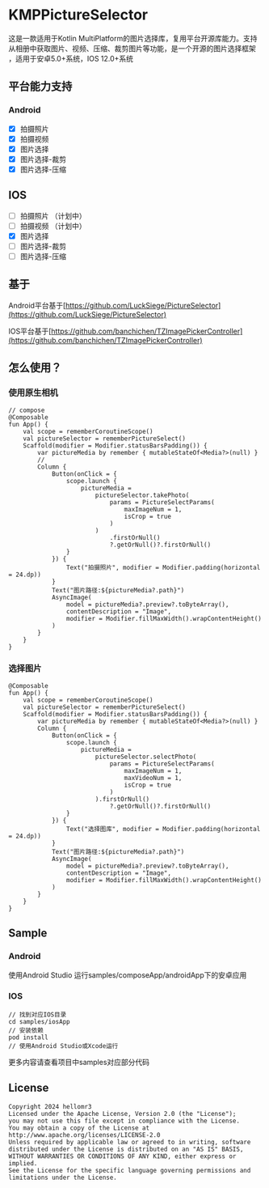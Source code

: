 # KMPPictureSelector

这是一款适用于Kotlin MultiPlatform的图片选择库，复用平台开源库能力。支持从相册中获取图片、视频、压缩、裁剪图片等功能，是一个开源的图片选择框架 ，适用于安卓5.0+系统，IOS 12.0+系统

## 平台能力支持

### Android

- [x] 拍摄照片
- [x] 拍摄视频
- [x] 图片选择
- [x] 图片选择-裁剪
- [x] 图片选择-压缩

## IOS

- [ ] 拍摄照片 （计划中）
- [ ] 拍摄视频 （计划中）
- [x] 图片选择
- [ ] 图片选择-裁剪
- [ ] 图片选择-压缩

## 基于

Android平台基于[https://github.com/LuckSiege/PictureSelector](https://github.com/LuckSiege/PictureSelector)

IOS平台基于[https://github.com/banchichen/TZImagePickerController](https://github.com/banchichen/TZImagePickerController)

## 怎么使用？

### 使用原生相机

```auto
// compose
@Composable
fun App() {
    val scope = rememberCoroutineScope()
    val pictureSelector = rememberPictureSelect()
    Scaffold(modifier = Modifier.statusBarsPadding()) {
        var pictureMedia by remember { mutableStateOf<Media?>(null) }
        //
        Column {
            Button(onClick = {
                scope.launch {
                    pictureMedia =
                        pictureSelector.takePhoto(
                            params = PictureSelectParams(
                                maxImageNum = 1,
                                isCrop = true
                            )
                        )
                            .firstOrNull()
                            ?.getOrNull()?.firstOrNull()
                }
            }) {
                Text("拍摄照片", modifier = Modifier.padding(horizontal = 24.dp))
            }
            Text("图片路径:${pictureMedia?.path}")
            AsyncImage(
                model = pictureMedia?.preview?.toByteArray(),
                contentDescription = "Image",
                modifier = Modifier.fillMaxWidth().wrapContentHeight()
            )
        }
    }
}
```

### 选择图片

```auto
@Composable
fun App() {
    val scope = rememberCoroutineScope()
    val pictureSelector = rememberPictureSelect()
    Scaffold(modifier = Modifier.statusBarsPadding()) {
        var pictureMedia by remember { mutableStateOf<Media?>(null) }
        Column {
            Button(onClick = {
                scope.launch {
                    pictureMedia =
                        pictureSelector.selectPhoto(
                            params = PictureSelectParams(
                                maxImageNum = 1,
                                maxVideoNum = 1,
                                isCrop = true
                            )
                        ).firstOrNull()
                            ?.getOrNull()?.firstOrNull()
                }
            }) {
                Text("选择图库", modifier = Modifier.padding(horizontal = 24.dp))
            }
            Text("图片路径:${pictureMedia?.path}")
            AsyncImage(
                model = pictureMedia?.preview?.toByteArray(),
                contentDescription = "Image",
                modifier = Modifier.fillMaxWidth().wrapContentHeight()
            )
        }
    }
}
```

## Sample

### Android

使用Android Studio 运行samples/composeApp/androidApp下的安卓应用

### IOS

```auto
// 找到对应IOS目录
cd samples/iosApp
// 安装依赖
pod install
// 使用Android Studio或Xcode运行
```

更多内容请查看项目中samples对应部分代码

## License

```auto
Copyright 2024 hellomr3
Licensed under the Apache License, Version 2.0 (the "License");
you may not use this file except in compliance with the License.
You may obtain a copy of the License at
http://www.apache.org/licenses/LICENSE-2.0
Unless required by applicable law or agreed to in writing, software
distributed under the License is distributed on an "AS IS" BASIS,
WITHOUT WARRANTIES OR CONDITIONS OF ANY KIND, either express or implied.
See the License for the specific language governing permissions and
limitations under the License.
```